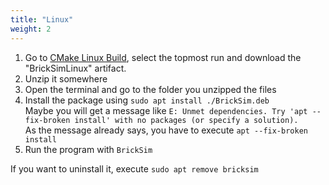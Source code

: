 ```yaml
---
title: "Linux"
weight: 2
---
```

1. Go to [CMake Linux Build](https://github.com/bb1950328/BrickSim/actions?query=branch%3Astable+workflow%3A%22CMake+Linux+Build%22), select the topmost run and download the "BrickSimLinux" artifact.
1. Unzip it somewhere
1. Open the terminal and go to the folder you unzipped the files
1. Install the package using `sudo apt install ./BrickSim.deb`  
   Maybe you will get a message like `E: Unmet dependencies. Try 'apt --fix-broken install' with no packages (or specify a solution).`  
   As the message already says, you have to execute `apt --fix-broken install`
1. Run the program with `BrickSim`

If you want to uninstall it, execute `sudo apt remove bricksim`
